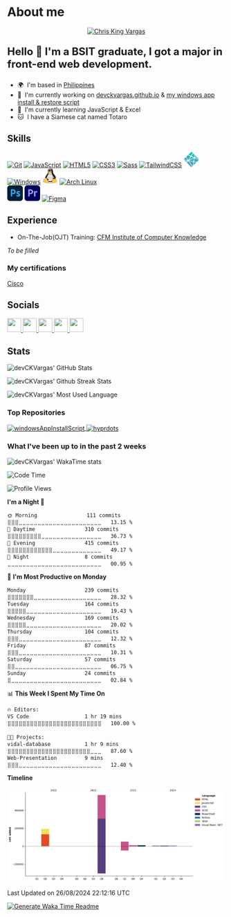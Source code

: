 # About me

<p align=center><a href="https://devckvargas.github.io/"><img src="assets/img/profile.svg" width="700" alt="Chris King Vargas"/></a></p>

<p style="font-size: 1.5rem; font-weight: bold;">Hello 👋 I'm a BSIT graduate, I got a major in front-end web development.</p>

* 🌍  I'm based in [Philippines](https://www.google.com/search?q=philippines)
* 🚀  I'm currently working on [devckvargas.github.io](devckvargas.github.io) & [my windows app install &amp; restore script](https://github.com/devckvargas/windowsAppInstallScript)
* 🧠  I'm currently learning JavaScript & Excel
* 🐱  I have a Siamese cat named Totaro

## Skills

<p align="left">
<a href="https://git-scm.com/" target="_blank" rel="noreferrer"><img src="https://raw.githubusercontent.com/gilbarbara/logos/main/logos/git-icon.svg" width="36" height="36" alt="Git" /></a>
<a href="https://developer.mozilla.org/en-US/docs/Web/JavaScript" target="_blank" rel="noreferrer"><img src="https://raw.githubusercontent.com/gilbarbara/logos/main/logos/javascript.svg" width="36" height="36" alt="JavaScript" /></a>
<a href="https://developer.mozilla.org/en-US/docs/Glossary/HTML5" target="_blank" rel="noreferrer"><img src="https://raw.githubusercontent.com/gilbarbara/logos/main/logos/html-5.svg" width="36" height="36" alt="HTML5" /></a>
<a href="https://www.w3.org/TR/CSS/#css" target="_blank" rel="noreferrer"><img src="https://raw.githubusercontent.com/gilbarbara/logos/main/logos/css-3.svg" width="36" height="36" alt="CSS3" /></a>
<a href="https://sass-lang.com/" target="_blank" rel="noreferrer"><img src="https://raw.githubusercontent.com/gilbarbara/logos/main/logos/sass.svg" width="36" height="36" alt="Sass" /></a>
<a href="https://tailwindcss.com/" target="_blank" rel="noreferrer"><img src="https://raw.githubusercontent.com/gilbarbara/logos/main/logos/tailwindcss-icon.svg" width="36" height="36" alt="TailwindCSS" /></a>
<a href="https://www.netlify.com/" target="_blank" rel="noreferrer"><img src="https://raw.githubusercontent.com/gilbarbara/logos/main/logos/netlify-icon.svg" width="36" height="36" alt="Netlify" /></a>
<br>
<a href="https://www.microsoft.com/windows/" target="_blank" rel="noreferrer"><img src="https://raw.githubusercontent.com/gilbarbara/logos/main/logos/microsoft-windows-icon.svg" width="36" height="36" alt="Windows" /></a>
<a href="https://www.linux.org" target="_blank" rel="noreferrer"><img src="https://raw.githubusercontent.com/gilbarbara/logos/main/logos/linux-tux.svg" width="36" height="36" alt="Linux" /></a>
<a href="https://archlinux.org" target="_blank" rel="noreferrer"><img src="https://raw.githubusercontent.com/gilbarbara/logos/main/logos/archlinux.svg" width="36" height="36" alt="Arch Linux" /></a>
<br>
<a href="https://www.adobe.com/uk/products/photoshop.html" target="_blank" rel="noreferrer"><img src="https://raw.githubusercontent.com/gilbarbara/logos/main/logos/adobe-photoshop.svg" width="36" height="36" alt="Photoshop" /></a>
<a href="https://www.adobe.com/uk/products/premiere.html" target="_blank" rel="noreferrer"><img src="https://raw.githubusercontent.com/gilbarbara/logos/main/logos/adobe-premiere.svg" width="36" height="36" alt="Premiere Pro" /></a>
<a href="https://www.figma.com/" target="_blank" rel="noreferrer"><img src="https://raw.githubusercontent.com/gilbarbara/logos/main/logos/figma.svg" width="36" height="36" alt="Figma" /></a>
</p>

## Experience

* On-The-Job(OJT) Training: [CFM Institute of Computer Knowledge](https://www.linkedin.com/company/cfminstituteph/)

*To be filled*

### My certifications

<!-- TODO: change to cisco logo -->

[Cisco](https://www.credly.com/users/chris-king-vargas.1a07d062)<br>

## Socials

<p align="left"> <a href="https://discord.com/users/404165469533241345" target="_blank" rel="noreferrer"> <picture> <source media="(prefers-color-scheme: dark)" srcset="https://raw.githubusercontent.com/gilbarbara/logos/main/logos/discord-icon.svg" /> <source media="(prefers-color-scheme: light)" srcset="https://raw.githubusercontent.com/gilbarbara/logos/main/logos/discord-icon.svg" /> <img src="https://raw.githubusercontent.com/gilbarbara/logos/main/logos/discord-icon.svg" width="32" height="32" /> </picture> </a> <a href="https://www.facebook.com/devckvargas" target="_blank" rel="noreferrer"> <picture> <source media="(prefers-color-scheme: dark)" srcset="https://raw.githubusercontent.com/danielcranney/readme-generator/main/public/icons/socials/facebook-dark.svg" /> <source media="(prefers-color-scheme: light)" srcset="https://raw.githubusercontent.com/danielcranney/readme-generator/main/public/icons/socials/facebook.svg" /> <img src="https://raw.githubusercontent.com/danielcranney/readme-generator/main/public/icons/socials/facebook.svg" width="32" height="32" /> </picture> </a> <a href="https://www.github.com/devCKVargas" target="_blank" rel="noreferrer"> <picture> <source media="(prefers-color-scheme: dark)" srcset="https://raw.githubusercontent.com/danielcranney/readme-generator/main/public/icons/socials/github-dark.svg" /> <source media="(prefers-color-scheme: light)" srcset="https://raw.githubusercontent.com/danielcranney/readme-generator/main/public/icons/socials/github.svg" /> <img src="https://raw.githubusercontent.com/danielcranney/readme-generator/main/public/icons/socials/github.svg" width="32" height="32" /> </picture> </a> <a href="https://www.linkedin.com/in/chriskingvargas" target="_blank" rel="noreferrer"> <picture> <source media="(prefers-color-scheme: dark)" srcset="https://raw.githubusercontent.com/danielcranney/readme-generator/main/public/icons/socials/linkedin-dark.svg" /> <source media="(prefers-color-scheme: light)" srcset="https://raw.githubusercontent.com/danielcranney/readme-generator/main/public/icons/socials/linkedin.svg" /> <img src="https://raw.githubusercontent.com/danielcranney/readme-generator/main/public/icons/socials/linkedin.svg" width="32" height="32" /> </picture> </a> <a href="https://www.x.com/devCKVargas" target="_blank" rel="noreferrer"> <picture> <source media="(prefers-color-scheme: dark)" srcset="https://raw.githubusercontent.com/danielcranney/readme-generator/main/public/icons/socials/twitter-dark.svg" /> <source media="(prefers-color-scheme: light)" srcset="https://raw.githubusercontent.com/danielcranney/readme-generator/main/public/icons/socials/twitter.svg" /> <img src="https://raw.githubusercontent.com/danielcranney/readme-generator/main/public/icons/socials/twitter.svg" width="32" height="32" /> </picture> </a></p>

## Stats

<!-- Dark Mode -->

![devCKVargas' GitHub Stats](https://github-readme-stats.vercel.app/api?username=devCKVargas&show_icons=true&rank_icon=github&hide=&count_private=true&theme=dracula&hide_border=true&show=reviews,prs_merged,prs_merged_percentage#gh-dark-mode-only)

![devCKVargas' Github Streak Stats](https://github-readme-streak-stats.herokuapp.com/?user=devCKVargas&theme=dracula&hide_border=true#gh-dark-mode-only)

![devCKVargas' Most Used Language](https://github-readme-stats.vercel.app/api/top-langs/?username=devCKVargas&langs_count=10&theme=dracula&hide_border=true&layout=compact#gh-dark-mode-only)

<!-- Light Mode -->

<!-- ![devCKVargas' GitHub Stats](https://github-readme-stats.vercel.app/api?username=devCKVargas&show_icons=true&rank_icon=github&hide=&count_private=true&theme=buefy&hide_border=true&show=reviews,prs_merged,prs_merged_percentage#gh-light-mode-only)

![devCKVargas' Github Streak Stats](https://github-readme-streak-stats.herokuapp.com/?user=devCKVargas&theme=buefy&hide_border=true#gh-light-mode-only)

![devCKVargas' Most Used Language](https://github-readme-stats.vercel.app/api/top-langs/?username=devCKVargas&langs_count=10&theme=buefy&hide_border=true&layout=compact#gh-light-mode-only) -->

### Top Repositories

<!-- Dark Mode -->

<a href="https://github.com/devCKVargas/windowsAppInstallScript">
  <img align="center" src="https://github-readme-stats.vercel.app/api/pin/?username=devCKVargas&repo=windowsAppInstallScript&theme=dracula&hide_border=true#gh-dark-mode-only" alt="windowsAppInstallScript">
</a>
<a href="https://github.com/devCKVargas/hyprdots">
  <img align="center" src="https://github-readme-stats.vercel.app/api/pin/?username=devCKVargas&repo=hyprdots&theme=dracula&hide_border=true#gh-dark-mode-only" alt="hyprdots">
</a>
<!-- Light Mode -->
<!-- <a href="https://github.com/devCKVargas/windowsAppInstallScript">
  <img align="center" src="https://github-readme-stats.vercel.app/api/pin/?username=devCKVargas&repo=windowsAppInstallScript&theme=buefy&hide_border=true#gh-light-mode-only" alt="windowsAppInstallScript">
</a>
<a href="https://github.com/devCKVargas/hyprdots">
  <img align="center" src="https://github-readme-stats.vercel.app/api/pin/?username=devCKVargas&repo=hyprdots&theme=buefy&hide_border=true#gh-light-mode-only" alt="hyprdots"> -->
</a>

### What I've been up to in the past 2 weeks

<!-- Dark Mode -->

![devCKVargas' WakaTime stats](https://github-readme-stats.vercel.app/api/wakatime?username=devCKVargas&theme=dracula#gh-dark-mode-only)

<!-- Light Mode -->

<!-- ![devCKVargas' WakaTime stats](https://github-readme-stats.vercel.app/api/wakatime?username=devCKVargas&theme=buefy#gh-light-mode-only) -->

<!--START_SECTION:waka-->
![Code Time](http://img.shields.io/badge/Code%20Time-123%20hrs%2018%20mins-blue)

![Profile Views](http://img.shields.io/badge/Profile%20Views-0-blue)

**I'm a Night 🦉** 

```text
🌞 Morning                111 commits         ⣿⣿⣿⣀⣀⣀⣀⣀⣀⣀⣀⣀⣀⣀⣀⣀⣀⣀⣀⣀⣀⣀⣀⣀⣀   13.15 % 
🌆 Daytime                310 commits         ⣿⣿⣿⣿⣿⣿⣿⣿⣿⣀⣀⣀⣀⣀⣀⣀⣀⣀⣀⣀⣀⣀⣀⣀⣀   36.73 % 
🌃 Evening                415 commits         ⣿⣿⣿⣿⣿⣿⣿⣿⣿⣿⣿⣿⣀⣀⣀⣀⣀⣀⣀⣀⣀⣀⣀⣀⣀   49.17 % 
🌙 Night                  8 commits           ⣀⣀⣀⣀⣀⣀⣀⣀⣀⣀⣀⣀⣀⣀⣀⣀⣀⣀⣀⣀⣀⣀⣀⣀⣀   00.95 % 
```
📅 **I'm Most Productive on Monday** 

```text
Monday                   239 commits         ⣿⣿⣿⣿⣿⣿⣿⣀⣀⣀⣀⣀⣀⣀⣀⣀⣀⣀⣀⣀⣀⣀⣀⣀⣀   28.32 % 
Tuesday                  164 commits         ⣿⣿⣿⣿⣿⣀⣀⣀⣀⣀⣀⣀⣀⣀⣀⣀⣀⣀⣀⣀⣀⣀⣀⣀⣀   19.43 % 
Wednesday                169 commits         ⣿⣿⣿⣿⣿⣀⣀⣀⣀⣀⣀⣀⣀⣀⣀⣀⣀⣀⣀⣀⣀⣀⣀⣀⣀   20.02 % 
Thursday                 104 commits         ⣿⣿⣿⣀⣀⣀⣀⣀⣀⣀⣀⣀⣀⣀⣀⣀⣀⣀⣀⣀⣀⣀⣀⣀⣀   12.32 % 
Friday                   87 commits          ⣿⣿⣿⣀⣀⣀⣀⣀⣀⣀⣀⣀⣀⣀⣀⣀⣀⣀⣀⣀⣀⣀⣀⣀⣀   10.31 % 
Saturday                 57 commits          ⣿⣿⣀⣀⣀⣀⣀⣀⣀⣀⣀⣀⣀⣀⣀⣀⣀⣀⣀⣀⣀⣀⣀⣀⣀   06.75 % 
Sunday                   24 commits          ⣿⣀⣀⣀⣀⣀⣀⣀⣀⣀⣀⣀⣀⣀⣀⣀⣀⣀⣀⣀⣀⣀⣀⣀⣀   02.84 % 
```


📊 **This Week I Spent My Time On** 

```text
🔥 Editors: 
VS Code                  1 hr 19 mins        ⣿⣿⣿⣿⣿⣿⣿⣿⣿⣿⣿⣿⣿⣿⣿⣿⣿⣿⣿⣿⣿⣿⣿⣿⣿   100.00 % 

🐱‍💻 Projects: 
vidal-database           1 hr 9 mins         ⣿⣿⣿⣿⣿⣿⣿⣿⣿⣿⣿⣿⣿⣿⣿⣿⣿⣿⣿⣿⣿⣿⣀⣀⣀   87.60 % 
Web-Presentation         9 mins              ⣿⣿⣿⣀⣀⣀⣀⣀⣀⣀⣀⣀⣀⣀⣀⣀⣀⣀⣀⣀⣀⣀⣀⣀⣀   12.40 % 
```

**Timeline**

![Lines of Code chart](https://raw.githubusercontent.com/devCKVargas/devCKVargas/main/assets/bar_graph.png)


 Last Updated on 26/08/2024 22:12:16 UTC
<!--END_SECTION:waka-->

[![Generate Waka Time Readme](https://github.com/devCKVargas/devckvargas/actions/workflows/waka-readme.yml/badge.svg?branch=main)](https://github.com/devCKVargas/devckvargas/actions/workflows/waka-readme.yml)
